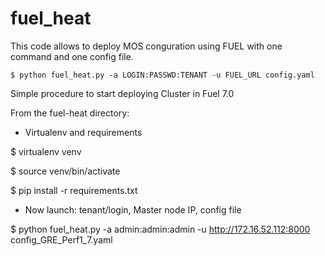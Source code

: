 # fuel_heat
This code allows to deploy MOS conguration using FUEL with one command and one config file.

    $ python fuel_heat.py -a LOGIN:PASSWD:TENANT -u FUEL_URL config.yaml

Simple procedure to start deploying Cluster in Fuel 7.0

From the fuel-heat directory:

- Virtualenv and requirements

$ virtualenv venv

$ source venv/bin/activate

$ pip install -r requirements.txt

- Now launch: tenant/login, Master node IP, config file

$ python fuel_heat.py -a admin:admin:admin -u http://172.16.52.112:8000 config_GRE_Perf1_7.yaml
